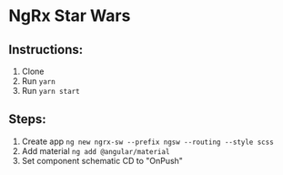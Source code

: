 # NgRx Star Wars

## Instructions:
1. Clone
2. Run `yarn`
3. Run `yarn start`

## Steps:
1. Create app `ng new ngrx-sw --prefix ngsw --routing --style scss`
2. Add material `ng add @angular/material`
3. Set component schematic CD to "OnPush"
